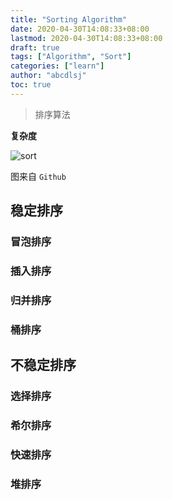 ```yaml
---
title: "Sorting Algorithm"
date: 2020-04-30T14:08:33+08:00
lastmod: 2020-04-30T14:08:33+08:00
draft: true
tags: ["Algorithm", "Sort"]
categories: ["learn"]
author: "abcdlsj"
toc: true
---
```


> 排序算法

<!--more-->

**复杂度**

![sort](/home/abcdlsj/Dropbox/n/img/sort.png)

图来自 `Github` 

## 稳定排序

### 冒泡排序

### 插入排序

### 归并排序

### 桶排序

## 不稳定排序

### 选择排序

### 希尔排序

### 快速排序

### 堆排序



